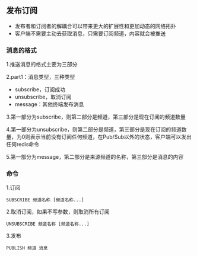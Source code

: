 ## 发布订阅

* 发布者和订阅者的解耦合可以带来更大的扩展性和更加动态的网络拓扑
* 客户端不需要主动去获取消息，只需要订阅频道，内容就会被推送

### 消息的格式

1.推送消息的格式主要为三部分

2.part1：消息类型，三种类型

* subscribe，订阅成功
* unsubscribe，取消订阅
* message：其他终端发布消息

3.第一部分为subscribe，则第二部分是频道，第三部分是现在订阅的频道数量

4.第一部分为unsubscribe，则第二部分是频道，第三部分是现在订阅的频道数量，为0则表示当前没有订阅任何频道，在Pub/Sub以外的状态，客户端可以发出任何redis命令

5.第一部分为message，第二部分是来源频道的名称，第三部分是消息的内容

### 命令

1.订阅

```
SUBSCRIBE 频道名称 [频道名称...]
```

2.取消订阅，如果不写参数，则取消所有订阅

```
UNSUBSCRIBE 频道名称 [频道名称...]
```

3.发布

```
PUBLISH 频道 消息
```

